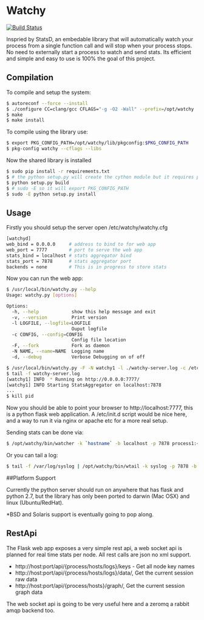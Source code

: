 # Watchy

[![Build Status](https://travis-ci.org/redbrain/watchy.svg?branch=master)](https://travis-ci.org/redbrain/watchy)

Inspried by StatsD, an embedable library that will automatically
watch your process from a single function call and will stop when
your process stops. No need to externally start a process to watch
and send stats. Its efficient and simple and easy to use is 100% the
goal of this project.

## Compilation

To compile and setup the system:

```bash
$ autoreconf --force --install
$ ./configure CC=clang/gcc CFLAGS="-g -O2 -Wall" --prefix=/opt/watchy
$ make
$ make install
```

To compile using the library use:

```bash
$ export PKG_CONFIG_PATH=/opt/watchy/lib/pkgconfig:$PKG_CONFIG_PATH
$ pkg-config watchy --cflags --libs
```

Now the shared library is installed

```bash
$ sudo pip install -r requirements.txt
$ # the python setup.py will create the cython module but it requires pkg-config watchy to work
$ python setup.py build
$ # sudo -E so it will export PKG_CONFIG_PATH
$ sudo -E python setup.py install
```

## Usage

Firstly you should setup the server open /etc/watchy/watchy.cfg

```bash
[watchyd]
web_bind = 0.0.0.0     # address to bind to for web app
web_port = 7777        # port to serve the web app
stats_bind = localhost # stats aggregator bind
stats_port = 7878      # stats aggregator port
backends = none        # This is in progress to store stats
```

Now you can run the web app:

```bash
$ /usr/local/bin/watchy.py --help
Usage: watchy.py [options]

Options:
  -h, --help            show this help message and exit
  -v, --version         Print version
  -l LOGFILE, --logfile=LOGFILE
                        Ouput logfile
  -c CONFIG, --config=CONFIG
                        Config file location
  -F, --fork            Fork as daemon
  -N NAME, --name=NAME  Logging name
  -d, --debug           Verbose Debugging on of off

$ /usr/local/bin/watchy.py -F -N watchy1 -l ./watchy-server.log -c /etc/watchy/watchy.cfg
$ tail -f watchy-server.log 
[watchy1] INFO  * Running on http://0.0.0.0:7777/
[watchy1] INFO Starting StatsAggregator on localhost:7878
...
$ kill pid
```

Now you should be able to point your browser to http://localhost:7777, this is
a python flask web application. A /etc/init.d script would be nice here,
and a way to run it via nginx or apache etc for a more real setup.

Sending stats can be done via:

```bash
$ /opt/watchy/bin/watcher -k `hostname` -b localhost -p 7878 process1:<pid> process2:<pid>
```

Or you can tail a log:

```bash
$ tail -f /var/log/syslog | /opt/watchy/bin/wtail -k syslog -p 7878 -b localhost
```

##Platform Support

Currently the python server should run on anywhere that has flask and python 2.7,
but the library has only been ported to darwin (Mac OSX) and linux (Ubuntu/RedHat).

*BSD and Solaris support is eventually going to pop along.

## RestApi

The Flask web app exposes a very simple rest api, a web socket api is planned for
real time stats per node. All rest calls are json no xml support.

  * http://host:port/api/{process/hosts/logs}/keys - Get all node key names
  * http://host:port/api/{process/hosts/logs}/data/<node-name>, Get the current session raw data
  * http://host:port/api/{process/hosts}/graph/<node-name>, Get the current session graph data

The web socket api is going to be very useful here and a zeromq a rabbit amqp backend too.
